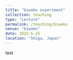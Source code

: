 ```yaml
---
title: "biwako experiment"
collection: teaching
type: "Lecture"
permalink: /teaching/biwako
venue: "biwako"
date: 2025-5-25
location: "Shiga, Japan"
---
```


test

